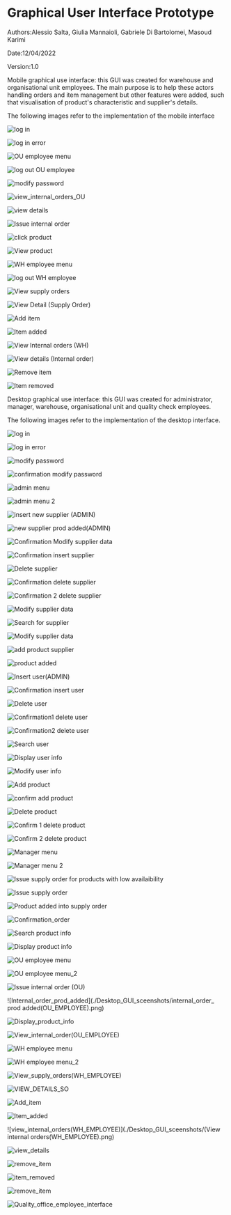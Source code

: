# Graphical User Interface Prototype  

Authors:Alessio Salta, Giulia Mannaioli, Gabriele Di Bartolomei, Masoud Karimi

Date:12/04/2022

Version:1.0

Mobile graphical use interface: this GUI was created for warehouse and organisational unit employees. The main purpose is to help these actors handling orders and item management but other features were added, such that visualisation of product's characteristic and supplier's details.

The following images refer to the implementation of the mobile interface

![log in](Mobile_GUI_screenshots/log_in.png)

![log in error](Mobile_GUI_screenshots/log_in_error.png)

![OU employee menu](Mobile_GUI_screenshots/log_in.png)

![log out OU employee](Mobile_GUI_screenshots/logoutWH_employee_menu.png)

![modify password](Mobile_GUI_screenshots/modify_password.png)

![view_internal_orders_OU](Mobile_GUI_screenshots/View_Internal_orders_OU.png)

![view details](Mobile_GUI_screenshots/view_details.png)

![Issue internal order](Mobile_GUI_screenshots/Issue_internal_orders.png)

![click product](Mobile_GUI_screenshots/click_product.png)

![View product](Mobile_GUI_screenshots/VIEW_Product1.png)

![WH employee menu](Mobile_GUI_screenshots/WH_employee_menu.png)

![log out WH employee](Mobile_GUI_screenshots/logoutWH_employee_menu.png)

![View supply orders](Mobile_GUI_screenshots/View_supply_orders.png)

![View Detail (Supply Order)](Mobile_GUI_screenshots/view_details_SO.png)

![Add item](Mobile_GUI_screenshots/Add_item.png)

![Item added](Mobile_GUI_screenshots/item_added.png)

![View Internal orders (WH)](Mobile_GUI_screenshots/View_internal_orders_WH.png)

![View details (Internal order)](Mobile_GUI_screenshots/view_details_IO.png)

![Remove item](Mobile_GUI_screenshots/remove_item.png)

![Item removed](Mobile_GUI_screenshots/item_removed.png)

Desktop graphical use interface: this GUI was created for administrator, manager, warehouse, organisational unit and quality check employees.

The following images refer to the implementation of the desktop interface.


![log in](./Desktop_GUI_sceenshots/login_page_1.png)

![log in error](./Desktop_GUI_sceenshots/login_page_error_message.png)

![modify password](./Desktop_GUI_sceenshots/modify_password(generic).png)

![confirmation modify password](./Desktop_GUI_sceenshots/Confirmation_Modify_password.png)

![admin menu](./Desktop_GUI_sceenshots/Admin_menu.png)

![admin menu 2](./Desktop_GUI_sceenshots/Admin_menu_2.png)

![insert new supplier (ADMIN)](./Desktop_GUI_sceenshots/Insert_new_supplier(ADMIN).png)

![new supplier prod added(ADMIN)](./Desktop_GUI_sceenshots/new_supplier_prod_added(ADMIN).png)

![Confirmation Modify supplier data](./Desktop_GUI_sceenshots/Confirmation_Modify_supplier_data.png)

![Confirmation insert supplier](./Desktop_GUI_sceenshots/Insert_new_supplier(ADMIN).png)

![Delete supplier](./Desktop_GUI_sceenshots/Delete_supplier_in_the_system(ADMIN).png)

![Confirmation delete supplier](./Desktop_GUI_sceenshots/Confirmation_delete_supplier_1.png)

![Confirmation 2 delete supplier](./Desktop_GUI_sceenshots/Confirmation_delete_supplier_2.png)

![Modify supplier data](./Desktop_GUI_sceenshots/Modify_supplier_data.png)

![Search for supplier](./Desktop_GUI_sceenshots/Search_for_supplier.png)

![Modify supplier data](./Desktop_GUI_sceenshots/Modifying_supplier_data.png)

![add product supplier](./Desktop_GUI_sceenshots/add_prod_supplier_data.png)

![product added](./Desktop_GUI_sceenshots/prod_added_supplier.png)

![Insert user(ADMIN)](./Desktop_GUI_sceenshots/Insert_user_in_the_system(ADMIN).png)

![Confirmation insert user](./Desktop_GUI_sceenshots/Confirmation_insert_user.png)

![Delete user](./Desktop_GUI_sceenshots/Delete_user_in_the_system(ADMIN).png)

![Confirmation1 delete user](./Desktop_GUI_sceenshots/Confirmation_delete_user_1.png)

![Confirmation2 delete user](./Desktop_GUI_sceenshots/Confirmation_delete_user_2.png)

![Search user](./Desktop_GUI_sceenshots/Search_user(ADMIN).png)

![Display user info](./Desktop_GUI_sceenshots/Display_user_info(ADMIN).png)

![Modify user info](./Desktop_GUI_sceenshots/Modify_user_info(ADMIN).png)

![Add product](./Desktop_GUI_sceenshots/Add_product(ADMIN).png)

![confirm add product](./Desktop_GUI_sceenshots/Confirmation_add_product_to_catalog.png)

![Delete product](./Desktop_GUI_sceenshots/Delete_product(ADMIN).png)

![Confirm 1 delete product](./Desktop_GUI_sceenshots/Confirmation_delete_product_from_catalog_1.png)

![Confirm 2 delete product](./Desktop_GUI_sceenshots/Confirmation_delete_product_from_catalog_2.png)

![Manager menu](./Desktop_GUI_sceenshots/Manager_menu.png)

![Manager menu 2](./Desktop_GUI_sceenshots/Manager_menu2.png)

![Issue supply order for products with low availaibility](./Desktop_GUI_sceenshots/lowAvail_Issue_supply_order.png)

![Issue supply order](./Desktop_GUI_sceenshots/Issue_supply_order.png)

![Product added into supply order](./Desktop_GUI_sceenshots/supply_order_prod_added(MANAGER).png)


![Confirmation_order](./Desktop_GUI_sceenshots/Confirmation_order.png)

![Search product info](./Desktop_GUI_sceenshots/Search_product_info(MANAGER).png)

![Display product info](./Desktop_GUI_sceenshots/Display_product_info.png)

![OU employee menu](./Desktop_GUI_sceenshots/OU_EMPLOYEE_MENU.png)

![OU employee menu_2](./Desktop_GUI_sceenshots/OU_EMPLOYEE_MENU_2.png)

![Issue internal order (OU)](./Desktop_GUI_sceenshots/Issue_internal_order(OU_EMPLOYEE).png)

![Internal_order_prod_added](./Desktop_GUI_sceenshots/internal_order_ prod added(OU_EMPLOYEE).png)

![Display_product_info](./Desktop_GUI_sceenshots/Display_product_info.png)

![View_internal_order(OU_EMPLOYEE)](./Desktop_GUI_sceenshots/View_internal_order(OU_EMPLOYEE).png)

![WH employee menu](./Desktop_GUI_sceenshots/WH_EMPLOYEE_MENU.png)

![WH employee menu_2](./Desktop_GUI_sceenshots/WH_EMPLOYEE_MENU_2.png)

![View_supply_orders(WH_EMPLOYEE)](./Desktop_GUI_sceenshots/View_supply_orders(WH_EMPLOYEE).png)

![VIEW_DETAILS_SO](./Desktop_GUI_sceenshots/View_details_SO.png)

![Add_item](./Desktop_GUI_sceenshots/Add_item.png)

![Item_added](./Desktop_GUI_sceenshots/item_added.png)

![view_internal_orders(WH_EMPLOYEE)](./Desktop_GUI_sceenshots/(View internal orders(WH_EMPLOYEE).png)

![view_details](./Desktop_GUI_sceenshots/View_details.png)

![remove_item](./Desktop_GUI_sceenshots/Remove_item.png)

![item_removed](./Desktop_GUI_sceenshots/item_removed.png)

![remove_item](./Desktop_GUI_sceenshots/Remove_item.png)

![Quality_office_employee_interface](./Desktop_GUI_sceenshots/Quality_office_employee_interface.png)
































